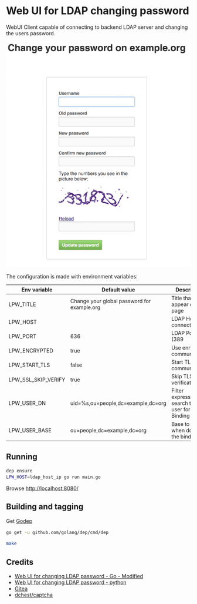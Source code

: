 # Web UI for LDAP changing password  

WebUI Client capable of connecting to backend LDAP server and changing the users password.

![Screenshot](screenshots/index.png)

The configuration is made with environment variables:

|Env variable|Default value|Description|
|------------|-------------|-----------|
|LPW_TITLE|Change your global password for example.org|Title that will appear on the page|
|LPW_HOST||LDAP Host to connect to|
|LPW_PORT|636|LDAP Port (389|636 are default LDAP/LDAPS)|
|LPW_ENCRYPTED|true|Use enrypted communication|
|LPW_START_TLS|false|Start TLS communication|
|LPW_SSL_SKIP_VERIFY|true|Skip TLS CA verification|
|LPW_USER_DN|uid=%s,ou=people,dc=example,dc=org|Filter expression to search the user for Binding|
|LPW_USER_BASE|ou=people,dc=example,dc=org|Base to use when doing the binding|

## Running

```sh
dep ensure
LPW_HOST=ldap_host_ip go run main.go
```

Browse [http://localhost:8080/](http://localhost:8080/)


## Building and tagging

Get [Godep](https://github.com/golang/dep)
```sh
go get -u github.com/golang/dep/cmd/dep
```

```sh
make
```

## Credits
 * [Web UI for changing LDAP password - Go - Modified](https://github.com/npenkov/ldap-passwd-webui)
 * [Web UI for changing LDAP password - python](https://github.com/jirutka/ldap-passwd-webui)
 * [Gitea](https://github.com/go-gitea/gitea)
 * [dchest/captcha](https://github.com/dchest/captcha)